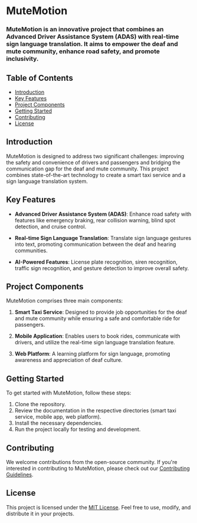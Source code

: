# MuteMotion

### MuteMotion is an innovative project that combines an Advanced Driver Assistance System (ADAS) with real-time sign language translation. It aims to empower the deaf and mute community, enhance road safety, and promote inclusivity.

## Table of Contents

- [Introduction](#introduction)
- [Key Features](#key-features)
- [Project Components](#project-components)
- [Getting Started](#getting-started)
- [Contributing](#contributing)
- [License](#license)

## Introduction

MuteMotion is designed to address two significant challenges: improving the safety and convenience of drivers and passengers and bridging the communication gap for the deaf and mute community. This project combines state-of-the-art technology to create a smart taxi service and a sign language translation system.

## Key Features

- **Advanced Driver Assistance System (ADAS)**: Enhance road safety with features like emergency braking, rear collision warning, blind spot detection, and cruise control.

- **Real-time Sign Language Translation**: Translate sign language gestures into text, promoting communication between the deaf and hearing communities.

- **AI-Powered Features**: License plate recognition, siren recognition, traffic sign recognition, and gesture detection to improve overall safety.

## Project Components

MuteMotion comprises three main components:

1. **Smart Taxi Service**: Designed to provide job opportunities for the deaf and mute community while ensuring a safe and comfortable ride for passengers.

2. **Mobile Application**: Enables users to book rides, communicate with drivers, and utilize the real-time sign language translation feature.

3. **Web Platform**: A learning platform for sign language, promoting awareness and appreciation of deaf culture.

## Getting Started

To get started with MuteMotion, follow these steps:

1. Clone the repository.
2. Review the documentation in the respective directories (smart taxi service, mobile app, web platform).
3. Install the necessary dependencies.
4. Run the project locally for testing and development.

## Contributing

We welcome contributions from the open-source community. If you're interested in contributing to MuteMotion, please check out our [Contributing Guidelines](https://github.com/MuteMotion/Guidelines).

## License

This project is licensed under the [MIT License](https://opensource.org/license/mit/). Feel free to use, modify, and distribute it in your projects.
